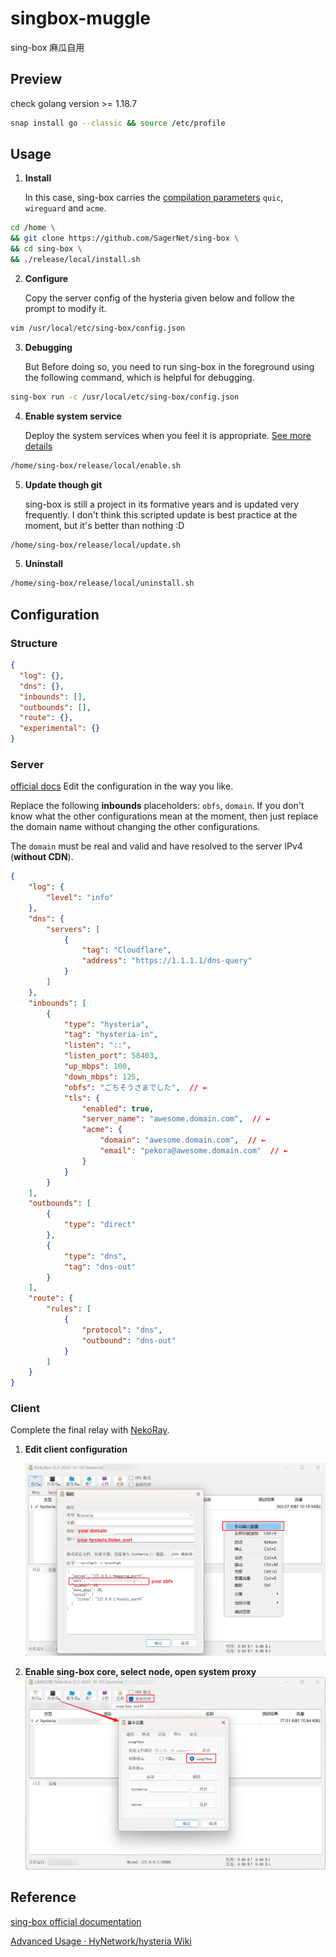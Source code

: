 # singbox-muggle
sing-box 麻瓜自用

## Preview

check golang version >= 1.18.7

```bash
snap install go --classic && source /etc/profile
```

## Usage

1. **Install**

   In this case, sing-box carries the [compilation parameters](https://github.com/SagerNet/sing-box/blob/16d959e6770932e88608cb3487b87f7c21eab103/release/local/install.sh#L13) `quic`, `wireguard` and `acme`.

```bash
cd /home \
&& git clone https://github.com/SagerNet/sing-box \
&& cd sing-box \
&& ./release/local/install.sh
```

2. **Configure**

   Copy the server config of the hysteria given below and follow the prompt to modify it.

```bash
vim /usr/local/etc/sing-box/config.json
```

3. **Debugging**

   But Before doing so, you need to run sing-box in the foreground using the following command, which is helpful for debugging.

```bash
sing-box run -c /usr/local/etc/sing-box/config.json
```

4. **Enable system service**

   Deploy the system services when you feel it is appropriate.  [See more details](https://sing-box.sagernet.org/examples/linux-server-installation/)

```bash
/home/sing-box/release/local/enable.sh
```

5. **Update though git**

   sing-box is still a project in its formative years and is updated very frequently. I don't think this scripted update is best practice at the moment, but it's better than nothing :D

```bash
/home/sing-box/release/local/update.sh
```

5. **Uninstall**

```bash
/home/sing-box/release/local/uninstall.sh
```

## Configuration

### Structure

```json
{
  "log": {},
  "dns": {},
  "inbounds": [],
  "outbounds": [],
  "route": {},
  "experimental": {}
}
```

### Server

[official docs](https://sing-box.sagernet.org/configuration/outbound/hysteria/) Edit the configuration in the way you like.  

Replace the following **inbounds** placeholders: `obfs`, `domain`. If you don't know what the other configurations mean at the moment, then just replace the domain name without changing the other configurations. 

The `domain` must be real and valid and have resolved to the server IPv4 (**without CDN**). 

```json
{
    "log": {
        "level": "info"
    },
    "dns": {
        "servers": [
            {
                "tag": "Cloudflare",
                "address": "https://1.1.1.1/dns-query"
            }
        ]
    },
    "inbounds": [
        {
            "type": "hysteria",
            "tag": "hysteria-in",
            "listen": "::",
            "listen_port": 58403,
            "up_mbps": 100,
            "down_mbps": 125,
            "obfs": "ごちそうさまでした",  // ←
            "tls": {
                "enabled": true,
                "server_name": "awesome.domain.com",  // ←
                "acme": {
                    "domain": "awesome.domain.com",  // ←
                    "email": "pekora@awesome.domain.com"  // ←
                }
            }
        }
    ],
    "outbounds": [
        {
            "type": "direct"
        },
        {
            "type": "dns",
            "tag": "dns-out"
        }
    ],
    "route": {
        "rules": [
            {
                "protocol": "dns",
                "outbound": "dns-out"
            }
        ]
    }
}
```

### Client

Complete the final relay with [NekoRay](https://github.com/MatsuriDayo/nekoray). 

1. **Edit client configuration**

   ![image-20221102041835520](./docs/image-20221102041835520.png)

2. **Enable sing-box core, select node, open system proxy** ![image-20221102041212854](./docs/image-20221102041212854-16673343144372.png)

## Reference

[sing-box official documentation](https://sing-box.sagernet.org/examples/linux-server-installation/#other-commands)

[Advanced Usage · HyNetwork/hysteria Wiki](https://github.com/HyNetwork/hysteria/wiki/Advanced-Usage)
